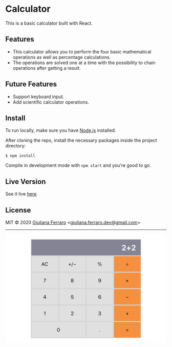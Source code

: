 # Calculator

This is a basic calculator built with React.

## Features

- This calculator allows you to perform the four basic mathematical operations as well as percentage calculations.
- The operations are solved one at a time with the possibility to chain operations after getting a result.

## Future Features

- Support keyboard input.
- Add scientific calculator operations.

## Install

To run locally, make sure you have [Node.js](https://nodejs.org/) installed.

After cloning the repo, install the necessary packages inside the project directory:

```
$ npm install
```

Compile in development mode with `npm start` and you're good to go.

## Live Version

See it live [here](https://math-magicians-inc-calculator.netlify.app/).

## License

MIT © 2020 [Giuliana Ferraro](https://www.giulianaferraro.com/) <[giuliana.ferraro.dev@gmail.com](mailto:giuliana.ferraro.dev@gmail.com)>

---

![Calculator Demo](/demo/calculator-demo.png)
